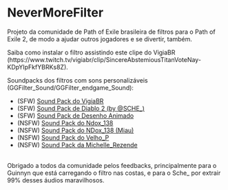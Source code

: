 # NeverMoreFilter
<p>Projeto da comunidade de Path of Exile brasileira de filtros para o Path of Exile 2, de modo a ajudar outros jogadores e se divertir, também.</p>
<p>Saiba como instalar o filtro assistindo este clipe do VigiaBR (https://www.twitch.tv/vigiabr/clip/SincereAbstemiousTitanVoteNay-KDpYIpFkfYBRKs8Z).</p>
<p>Soundpacks dos filtros com sons personalizáveis (GGFilter_Sound/GGFilter_endgame_Sound):</br>
<ul>
  <li>(SFW) <a href="https://drive.google.com/file/d/1f8_0R40amY3N1e1jz5g6UqsjWSm4AcPl/view?usp=drive_link">Sound Pack do VigiaBR</a></li>
  <li>(SFW) <a href="https://drive.google.com/file/d/1FKqCkXoT1oFrraPHED59JBdr5g_LzKyS/view?usp=drive_link">Sound Pack de Diablo 2 (by @SCHE_)</a></li>
  <li>(SFW) <a href="https://drive.google.com/file/d/1S7rO-y3q8OP4lOewPE2J4AxrugS-pqgm/view?usp=drive_link">Sound Pack de Desenho Animado</a></li>
  <li>(NSFW) <a href="https://drive.google.com/file/d/1_g9csDQUp90kqhrDe4xz0gBAg0SWdO_T/view?usp=drive_link">Sound Pack do Ndox_138</a></li>
  <li>(NSFW) <a href="https://drive.google.com/file/d/1ZiUMzY7A5vd7YSFC5lxErCgzBCpBotAz/view?usp=drive_link">Sound Pack do NDox_138 (Miau)</a></li>
  <li>(NSFW) <a href="https://drive.google.com/file/d/1AceJuY7IM9GU9CT_At2AirEjAcUt99Im/view?usp=drive_link">Sound Pack do Velho_P</a></li>
  <li>(NSFW) <a href="https://drive.google.com/file/d/1Ef5JWxTs_X3xRD_xCsy9fMvyuGxdyCtQ/view?usp=drive_link">Sound Pack da Michelle_Rezende</a></li>
</ul>

</p>
</br>
Obrigado a todos da comunidade pelos feedbacks, principalmente para o Guinnyn que está carregando o filtro nas costas, e para o Sche_ por extrair 99% desses áudios maravilhosos.

